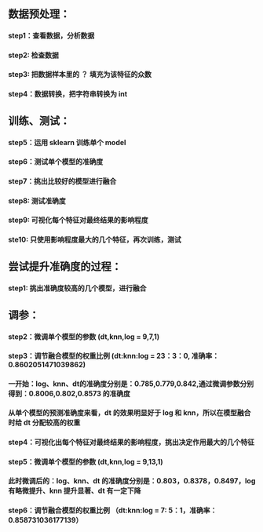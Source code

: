 ## 数据预处理：
#### step1：查看数据，分析数据
#### step2: 检查数据
#### step3: 把数据样本里的 ？ 填充为该特征的众数
#### step4：数据转换，把字符串转换为 int
## 训练、测试：
#### step5：运用 sklearn 训练单个 model
#### step6：测试单个模型的准确度
#### step7：挑出比较好的模型进行融合
#### step8: 测试准确度
#### step9: 可视化每个特征对最终结果的影响程度
#### ste10: 只使用影响程度最大的几个特征，再次训练，测试

## 尝试提升准确度的过程：
#### step1: 挑出准确度较高的几个模型，进行融合
## 调参：
#### step2：微调单个模型的参数 (dt,knn,log = 9,7,1)
#### step3：调节融合模型的权重比例 (dt:knn:log = 23：3：0, 准确率： 0.8602051471039862)
#### 一开始：log、knn、dt的准确度分别是：0.785,0.779,0.842,通过微调参数分别得到：0.8006,0.802,0.8573 的准确度
#### 从单个模型的预测准确度来看，dt 的效果明显好于 log 和 knn，所以在模型融合时给 dt 分配较高的权重
#### step4：可视化出每个特征对最终结果的影响程度，挑出决定作用最大的几个特征
#### step5：微调单个模型的参数 (dt,knn,log = 9,13,1)
#### 此时微调后的：log、knn、dt 的准确度分别是：0.803，0.8378，0.8497，log 有略微提升、knn 提升显著、dt 有一定下降
#### step6：调节融合模型的权重比例 （dt:knn:log = 7: 5：1，准确率：0.858731036177139）
